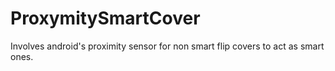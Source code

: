 # ProxymitySmartCover
Involves android's proximity sensor for non smart flip covers to act as smart ones.

